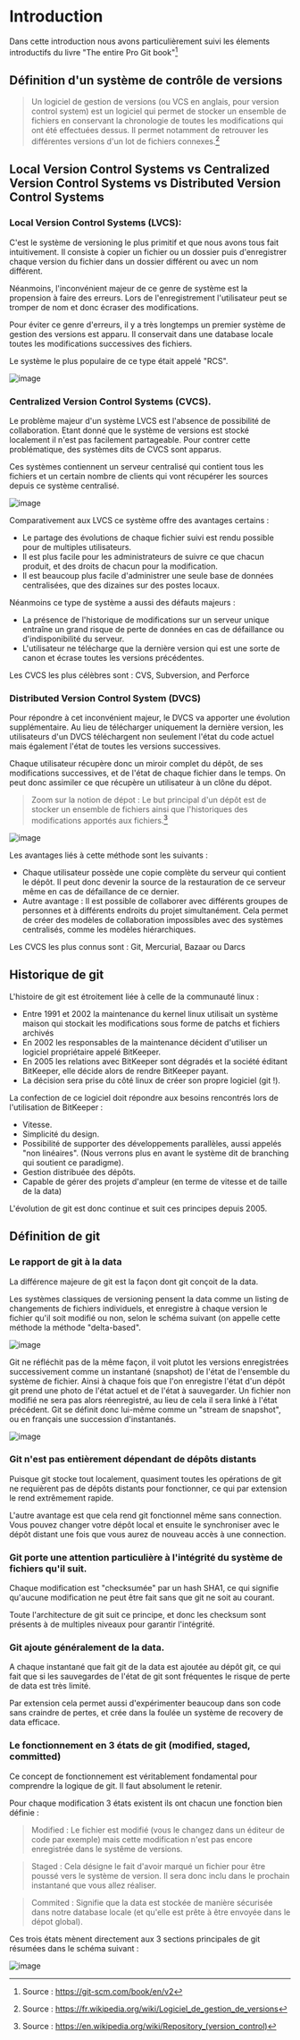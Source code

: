 # Introduction

Dans cette introduction nous avons particulièrement suivi les élements introductifs du livre "The entire Pro Git book"[^1]

## Définition d'un système de contrôle de versions

> Un logiciel de gestion de versions (ou VCS en anglais, pour version control system) est un logiciel qui permet de stocker un ensemble de fichiers en conservant la chronologie de toutes les modifications qui ont été effectuées dessus. Il permet notamment de retrouver les différentes versions d'un lot de fichiers connexes.[^2]

## Local Version Control Systems vs Centralized Version Control Systems vs Distributed Version Control Systems

### Local Version Control Systems (LVCS):

C'est le système de versioning le plus primitif et que nous avons tous fait intuitivement. Il consiste à copier un fichier ou un dossier puis d'enregistrer chaque version du fichier dans un dossier différent ou avec un nom différent. 

Néanmoins, l'inconvénient majeur de ce genre de système est la propension à faire des erreurs. Lors de l'enregistrement l'utilisateur peut se tromper de nom et donc écraser des modifications. 

Pour éviter ce genre d'erreurs, il y a très longtemps un premier système de gestion des versions est apparu. Il conservait dans une database locale toutes les modifications successives des fichiers.

Le système le plus populaire de ce type était appelé "RCS".

![image](https://user-images.githubusercontent.com/98811386/169887864-efc66478-2594-4894-9e22-7fa843c30ca1.png)

### Centralized Version Control Systems (CVCS).

Le problème majeur d'un système LVCS est l'absence de possibilité de collaboration. Etant donné que le système de versions est stocké localement il n'est pas facilement partageable. Pour contrer cette problématique, des systèmes dits de CVCS sont apparus. 

Ces systèmes contiennent un serveur centralisé qui contient tous les fichiers et un certain nombre de clients qui vont récupérer les sources depuis ce système centralisé. 

![image](https://git-scm.com/book/en/v2/images/centralized.png)

Comparativement aux LVCS ce système offre des avantages certains : 

* Le partage des évolutions de chaque fichier suivi est rendu possible pour de multiples utilisateurs.
* Il est plus facile pour les administrateurs de suivre ce que chacun produit, et des droits de chacun pour la modification.
* Il est beaucoup plus facile d'administrer une seule base de données centralisées, que des dizaines sur des postes locaux. 

Néanmoins ce type de système a aussi des défauts majeurs : 

* La présence de l'historique de modifications sur un serveur unique entraîne un grand risque de perte de données en cas de défaillance ou d'indisponibilité du serveur. 
* L'utilisateur ne télécharge que la dernière version qui est une sorte de canon et écrase toutes les versions précédentes.

Les CVCS les plus célèbres sont : CVS, Subversion, and Perforce

### Distributed Version Control System (DVCS)

Pour répondre à cet inconvénient majeur, le DVCS va apporter une évolution supplémentaire. Au lieu de télécharger uniquement la dernière version, les utilisateurs d'un DVCS téléchargent non seulement l'état du code actuel mais également l'état de toutes les versions successives. 

Chaque utilisateur récupère donc un miroir complet du dépôt, de ses modifications successives, et de l'état de chaque fichier dans le temps. On peut donc assimiler ce que récupère un utilisateur à un clône du dépot.

> Zoom sur la notion de dépot : Le but principal d'un dépôt est de stocker un ensemble de fichiers ainsi que l'historiques des modifications apportés aux fichiers.[^3]

![image](https://git-scm.com/book/en/v2/images/distributed.png)

Les avantages liés à cette méthode sont les suivants : 

* Chaque utilisateur possède une copie complète du serveur qui contient le dépôt. Il peut donc devenir la source de la restauration de ce serveur même en cas de défaillance de ce dernier. 
* Autre avantage : Il est possible de collaborer avec différents groupes de personnes et à différents endroits du projet simultanément. Cela permet de créer des modèles de collaboration impossibles avec des systèmes centralisés, comme les modèles hiérarchiques. 

Les CVCS les plus connus sont : Git, Mercurial, Bazaar ou Darcs

## Historique de git

L'histoire de git est étroitement liée à celle de la communauté linux :
* Entre 1991 et 2002 la maintenance du kernel linux utilisait un système maison qui stockait les modifications sous forme de patchs et fichiers archivés 
* En 2002 les responsables de la maintenance décident d'utiliser un logiciel propriétaire appelé BitKeeper.
* En 2005 les relations avec BitKeeper sont dégradés et la société éditant BitKeeper, elle décide alors de rendre BitKeeper payant. 
* La décision sera prise du côté linux de créer son propre logiciel (git !).

La confection de ce logiciel doit répondre aux besoins rencontrés lors de l'utilisation de BitKeeper :
* Vitesse.
* Simplicité du design.
* Possibilité de supporter des développements parallèles, aussi appelés "non linéaires". (Nous verrons plus en avant le système dit de branching qui soutient ce paradigme).
* Gestion distribuée des dépôts.
* Capable de gérer des projets d'ampleur (en terme de vitesse et de taille de la data)

L'évolution de git est donc continue et suit ces principes depuis 2005. 

## Définition de git

### Le rapport de git à la data 

La différence majeure de git est la façon dont git conçoit de la data. 

Les systèmes classiques de versioning pensent la data comme un listing de changements de fichiers individuels, et enregistre à chaque version le fichier qu'il soit modifié ou non, selon le schéma suivant (on appelle cette méthode la méthode "delta-based". 

![image](https://git-scm.com/book/en/v2/images/deltas.png)

Git ne réfléchit pas de la même façon, il voit plutot les versions enregistrées successivement comme un instantané (snapshot) de l'état de l'ensemble du système de fichier. 
Ainsi à chaque fois que l'on enregistre l'état d'un dépôt git prend une photo de l'état actuel et de l'état à sauvegarder. Un fichier non modifié ne sera pas alors réenregistré, au lieu de cela il sera linké à l'état précédent. 
Git se définit donc lui-même comme un "stream de snapshot", ou en français une succession d'instantanés.

![image](https://git-scm.com/book/en/v2/images/snapshots.png)

### Git n'est pas entièrement dépendant de dépôts distants

Puisque git stocke tout localement, quasiment toutes les opérations de git ne requièrent pas de dépôts distants pour fonctionner, ce qui par extension le rend extrêmement rapide. 

L'autre avantage est que cela rend git fonctionnel même sans connection. Vous pouvez changer votre dépôt local et ensuite le synchroniser avec le dépôt distant une fois que vous aurez de nouveau accès à une connection.

### Git porte une attention particulière à l'intégrité du système de fichiers qu'il suit. 

Chaque modification est "checksumée" par un hash SHA1, ce qui signifie qu'aucune modification ne peut être fait sans que git ne soit au courant. 

Toute l'architecture de git suit ce principe, et donc les checksum sont présents à de multiples niveaux pour garantir l'intégrité. 

### Git ajoute généralement de la data. 

A chaque instantané que fait git de la data est ajoutée au dépôt git, ce qui fait que si les sauvegardes de l'état de git sont fréquentes le risque de perte de data est très limité. 

Par extension cela permet aussi d'expérimenter beaucoup dans son code sans craindre de pertes, et crée dans la foulée un système de recovery de data efficace. 

### Le fonctionnement en 3 états de git (modified, staged, committed)

Ce concept de fonctionnement est véritablement fondamental pour comprendre la logique de git. Il faut absolument le retenir. 

Pour chaque modification 3 états existent ils ont chacun une fonction bien définie :

> Modified : Le fichier est modifié (vous le changez dans un éditeur de code par exemple) mais cette modification n'est pas encore enregistrée dans le systême de versions.

> Staged : Cela désigne le fait d'avoir marqué un fichier pour être poussé vers le système de version. Il sera donc inclu dans le prochain instantané que vous allez réaliser. 

> Commited : Signifie que la data est stockée de manière sécurisée dans notre database locale (et qu'elle est prête à être envoyée dans le dépot global).

Ces trois états mènent directement aux 3 sections principales de git résumées dans le schéma suivant : 

![image](https://git-scm.com/book/en/v2/images/areas.png)



[^1]: Source : https://git-scm.com/book/en/v2
[^2]: Source : https://fr.wikipedia.org/wiki/Logiciel_de_gestion_de_versions
[^3]: Source : https://en.wikipedia.org/wiki/Repository_(version_control)
